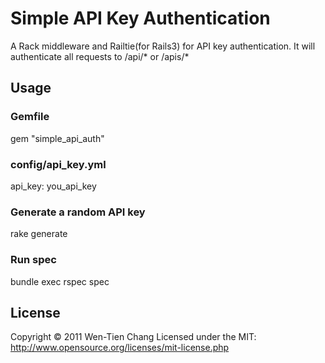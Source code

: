 # Simple API Key Authentication

A Rack middleware and Railtie(for Rails3) for API key authentication.
It will authenticate all requests to /api/* or /apis/*
  
## Usage

### Gemfile

  gem "simple_api_auth"

### config/api_key.yml

  api_key: you_api_key

### Generate a random API key

  rake generate

### Run spec

  bundle exec rspec spec

## License

Copyright © 2011 Wen-Tien Chang
Licensed under the MIT: http://www.opensource.org/licenses/mit-license.php